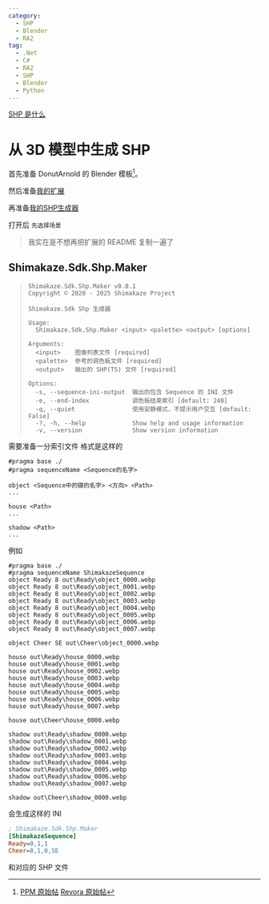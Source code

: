 ```yaml
---
category:
  - SHP
  - Blender
  - RA2
tag:
  - .Net
  - C#
  - RA2
  - SHP
  - Blender
  - Python
---
```


[SHP 是什么](https://modenc.renegadeprojects.com/SHP)

# 从 3D 模型中生成 SHP

首先准备 DonutArnold 的 Blender 模板[^template]。

然后准备[我的扩展](https://github.com/ShimakazeProject/Shimakaze.Sdk.Shp.Blender)

再准备[我的SHP生成器](https://github.com/ShimakazeProject/Shimakaze.Sdk/tree/HEAD/src/shp/Shimakaze.Sdk.Shp.Maker)

[^template]: [PPM 原始帖](https://ppmforums.com/topic-36965/blender-templates-tdra-ts-ra2/) [Revora 原始帖](https://forums.revora.net/topic/97398-blender-templates-tdra-ts-ra2/)

打开后 `先选择场景`

> 我实在是不想再把扩展的 README 复制一遍了

## Shimakaze.Sdk.Shp.Maker

> ```plain
> Shimakaze.Sdk.Shp.Maker v0.0.1
> Copyright © 2020 - 2025 Shimakaze Project
>
> Shimakaze.Sdk Shp 生成器
>
> Usage:
>   Shimakaze.Sdk.Shp.Maker <input> <palette> <output> [options]
>
> Arguments:
>   <input>    图像列表文件 [required]
>   <palette>  参考的调色板文件 [required]
>   <output>   输出的 SHP(TS) 文件 [required]
>
> Options:
>   -s, --sequence-ini-output  输出的包含 Sequence 的 INI 文件
>   -e, --end-index            调色板结束索引 [default: 240]
>   -q, --quiet                使用安静模式，不提示用户交互 [default: False]
>   -?, -h, --help             Show help and usage information
>   -v, --version              Show version information
> ```

需要准备一分索引文件
格式是这样的

```plain
#pragma base ./
#pragma sequenceName <Sequence的名字>

object <Sequence中的键的名字> <方向> <Path>
...

house <Path>
...

shadow <Path>
...

```

例如

```plain
#pragma base ./
#pragma sequenceName ShimakazeSequence
object Ready 8 out\Ready\object_0000.webp
object Ready 8 out\Ready\object_0001.webp
object Ready 8 out\Ready\object_0002.webp
object Ready 8 out\Ready\object_0003.webp
object Ready 8 out\Ready\object_0004.webp
object Ready 8 out\Ready\object_0005.webp
object Ready 8 out\Ready\object_0006.webp
object Ready 8 out\Ready\object_0007.webp

object Cheer SE out\Cheer\object_0000.webp

house out\Ready\house_0000.webp
house out\Ready\house_0001.webp
house out\Ready\house_0002.webp
house out\Ready\house_0003.webp
house out\Ready\house_0004.webp
house out\Ready\house_0005.webp
house out\Ready\house_0006.webp
house out\Ready\house_0007.webp

house out\Cheer\house_0000.webp

shadow out\Ready\shadow_0000.webp
shadow out\Ready\shadow_0001.webp
shadow out\Ready\shadow_0002.webp
shadow out\Ready\shadow_0003.webp
shadow out\Ready\shadow_0004.webp
shadow out\Ready\shadow_0005.webp
shadow out\Ready\shadow_0006.webp
shadow out\Ready\shadow_0007.webp

shadow out\Cheer\shadow_0000.webp
```

会生成这样的 INI

```ini
; Shimakaze.Sdk.Shp.Maker
[ShimakazeSequence]
Ready=0,1,1
Cheer=8,1,0,SE
```

和对应的 SHP 文件

